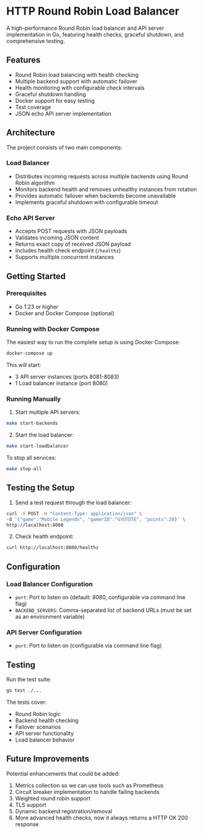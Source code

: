 # HTTP Round Robin Load Balancer

A high-performance Round Robin load balancer and API server implementation in Go, featuring health checks, graceful shutdown, and comprehensive testing.

## Features

- Round Robin load balancing with health checking
- Multiple backend support with automatic failover
- Health monitoring with configurable check intervals
- Graceful shutdown handling
- Docker support for easy testing
- Test coverage
- JSON echo API server implementation

## Architecture

The project consists of two main components:

### Load Balancer
- Distributes incoming requests across multiple backends using Round Robin algorithm
- Monitors backend health and removes unhealthy instances from rotation
- Provides automatic failover when backends become unavailable
- Implements graceful shutdown with configurable timeout

### Echo API Server
- Accepts POST requests with JSON payloads
- Validates incoming JSON content
- Returns exact copy of received JSON payload
- Includes health check endpoint (`/healthz`)
- Supports multiple concurrent instances

## Getting Started

### Prerequisites
- Go 1.23 or higher
- Docker and Docker Compose (optional)

### Running with Docker Compose

The easiest way to run the complete setup is using Docker Compose:

```bash
docker-compose up
```

This will start:
- 3 API server instances (ports 8081-8083)
- 1 Load balancer instance (port 8080)

### Running Manually

1. Start multiple API servers:
```bash
make start-backends
```

2. Start the load balancer:
```bash
make start-loadbalancer
```

To stop all services:
```bash
make stop-all
```

## Testing the Setup

1. Send a test request through the load balancer:
```bash
curl -X POST -H "Content-Type: application/json" \
-d '{"game":"Mobile Legends", "gamerID":"GYUTDTE", "points":20}' \
http://localhost:8080
```

2. Check health endpoint:
```bash
curl http://localhost:8080/healthz
```

## Configuration

### Load Balancer Configuration
- `port`: Port to listen on (default: 8080, configurable via command line flag)
- `BACKEND_SERVERS`: Comma-separated list of backend URLs (must be set as an environment variable)

### API Server Configuration
- `port`: Port to listen on (configurable via command line flag)

## Testing

Run the test suite:
```bash
go test ./...
```

The tests cover:
- Round Robin logic
- Backend health checking
- Failover scenarios
- API server functionality
- Load balancer behavior

## Future Improvements

Potential enhancements that could be added:
1. Metrics collection so we can use tools such as Prometheus
2. Circuit breaker implementation to handle failing backends
3. Weighted round robin support
4. TLS support
5. Dynamic backend registration/removal
6. More advanced health checks, now it always returns a HTTP OK 200 response